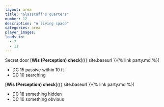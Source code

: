 ```yaml
---
layout: area
title: "Glasstaff's quarters"
number: 12
description: "A living space"
categories: area
player_images:
leads_to:
  - 7
  - 11
---
```



Secret door [**Wis (Perception) check**]({{ site.baseurl }}{% link party.md %})
* DC 15 passive within 10 ft
* DC 10 searching

[**Wis (Perception) check**]({{ site.baseurl }}{% link party.md %})
* DC 18 something hidden
* DC 10 something obvious

